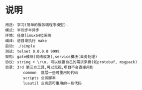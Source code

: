# 说明
	用途: 学习(简单的服务端程序模型).
	模式: 半同步半异步
	环境: 任意linux64位系统
	编译: 进目录执行 make
	启动: ./simple
	测试: telnet 0.0.0.0 9999
	架构: gate模块(网络收发),service模块(业务处理)
	协议: string + \r\n, 可以根据自己的需求来换(如protobuf, msgpack)
	目录: 3rd 第三方工具,可以无视,项目不会直接用到
			common  底层一些可重用的代码
			scripts 业务脚本
			luautil 业务层可重用的一些代码
	